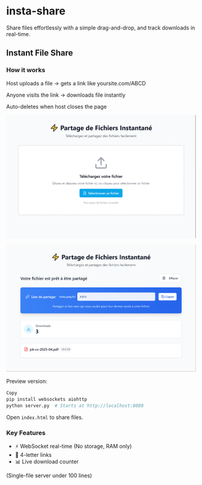 # insta-share

Share files effortlessly with a simple drag-and-drop, and track downloads in real-time.

## Instant File Share

### How it works

Host uploads a file → gets a link like yoursite.com/ABCD

Anyone visits the link → downloads file instantly

Auto-deletes when host closes the page

![screenshot1](./media/screenshot1.png)

![screenshot2](./media/screenshot2.png)

Preview version:

```bash
Copy
pip install websockets aiohttp
python server.py  # Starts at http://localhost:8080
```

Open `index.html` to share files.

### Key Features

- ⚡ WebSocket real-time (No storage, RAM only)
- 🔢 4-letter links
- 📊 Live download counter

(Single-file server under 100 lines)